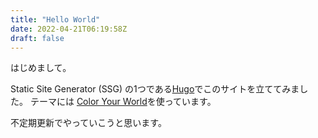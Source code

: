 ```yaml
---
title: "Hello World"
date: 2022-04-21T06:19:58Z
draft: false
---
```


はじめまして。

Static Site Generator (SSG) の1つである[Hugo](https://gohugo.io/)でこのサイトを立ててみました。
テーマには [Color Your World](https://themes.gohugo.io/themes/hugo-theme-color-your-world/)を使っています。

不定期更新でやっていこうと思います。

